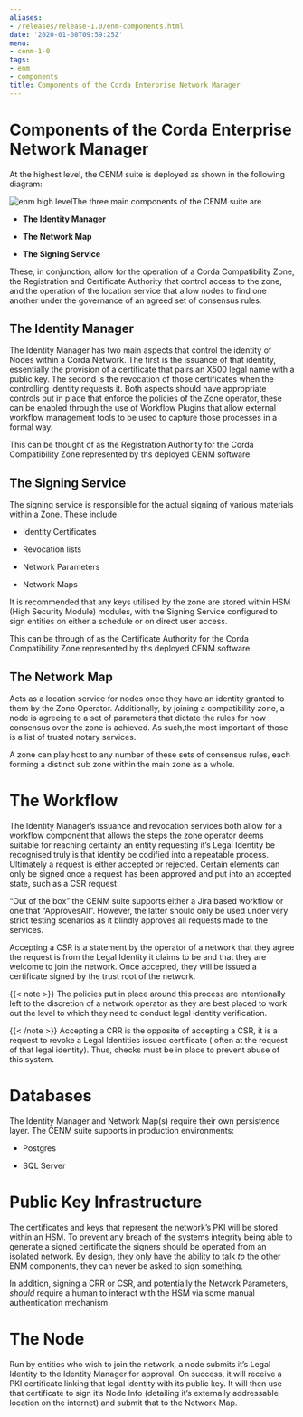 ```yaml
---
aliases:
- /releases/release-1.0/enm-components.html
date: '2020-01-08T09:59:25Z'
menu:
- cenm-1-0
tags:
- enm
- components
title: Components of the Corda Enterprise Network Manager
---
```



# Components of the Corda Enterprise Network Manager

At the highest level, the CENM suite is deployed as shown in the following diagram:

![enm high level](/en/images/enm-high-level.png "enm high level")The three main components of the CENM suite are


* **The Identity Manager**


* **The Network Map**


* **The Signing Service**


These, in conjunction, allow for the operation of a Corda Compatibility Zone, the Registration and
            Certificate Authority that control access to the zone, and the operation of the location service
            that allow nodes to find one another under the governance of an agreed set of consensus rules.


## The Identity Manager

The Identity Manager has two main aspects that control the identity of Nodes within a Corda Network. The
                first is the issuance of that identity, essentially the provision of a certificate that pairs an X500 legal
                name with a public key. The second is the revocation of those certificates when the controlling identity
                requests it. Both aspects should have appropriate controls put in place that enforce the policies
                of the Zone operator, these can be enabled through the use of Workflow Plugins that allow external
                workflow management tools to be used to capture those processes in a formal way.

This can be thought of as the Registration Authority for the Corda Compatibility Zone represented by
                ths deployed CENM software.


## The Signing Service

The signing service is responsible for the actual signing of various materials within a Zone. These include


* Identity Certificates


* Revocation lists


* Network Parameters


* Network Maps


It is recommended that any keys utilised by the zone are stored within HSM (High Security Module) modules, with
                the Signing Service configured to sign entities on either a schedule or on direct user access.

This can be through of as the Certificate Authority for the Corda Compatibility Zone represented by
                ths deployed CENM software.


## The Network Map

Acts as a location service for nodes once they have an identity granted to them by the Zone Operator. Additionally,
                by joining a compatibility zone, a node is agreeing to a set of parameters that dictate the rules for how
                consensus over the zone is achieved. As such,the most important of those is a list of trusted notary services.

A zone can play host to any number of these sets of consensus rules, each forming a distinct sub zone within the
                main zone as a whole.


# The Workflow

The Identity Manager’s issuance and revocation services both allow for a workflow component that allows the steps
            the zone operator deems suitable for reaching certainty an entity requesting it’s Legal Identity be recognised truly
            is that identity be codified into a repeatable process. Ultimately a request is either accepted or rejected. Certain
            elements can only be signed once a request has been approved and put into an accepted state, such as a CSR request.

“Out of the box” the CENM suite supports either a Jira based workflow or one that “ApprovesAll”. However, the
            latter should only be used under very strict testing scenarios as it blindly approves all requests made to
            the services.

Accepting a CSR is a statement by the operator of a network that they agree the request is from the Legal
            Identity it claims to be and that they are welcome to join the network. Once accepted, they will be issued a certificate
            signed by the trust root of the network.


{{< note >}}
The policies put in place around this process are intentionally left to the discretion of a network operator
                as they are best placed to work out the level to which they need to conduct legal identity verification.

{{< /note >}}
Accepting a CRR is the opposite of accepting a CSR, it is a request to revoke a Legal Identities issued certificate (
            often at the request of that legal identity). Thus, checks must be in place to prevent abuse of this system.


# Databases

The Identity Manager and Network Map(s) require their own persistence layer. The CENM suite supports in production
            environments:


* Postgres


* SQL Server



# Public Key Infrastructure

The certificates and keys that represent the network’s PKI will be stored within an HSM. To prevent any breach of the
            systems integrity being able to generate a signed certificate the signers should be operated from an isolated network.
            By design, they only have the ability to talk *to* the other ENM components, they can never be asked to sign something.

In addition, signing a CRR or CSR, and potentially the Network Parameters, *should* require a human to interact with
            the HSM via some manual authentication mechanism.


# The Node

Run by entities who wish to join the network, a node submits it’s Legal Identity to the Identity Manager for approval.
            On success, it will receive a PKI certificate linking that legal identity with its public key. It will then use that
            certificate to sign it’s Node Info (detailing it’s externally addressable location on the internet) and submit that to
            the Network Map.


